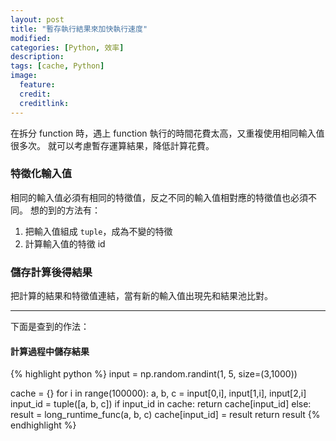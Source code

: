 ```yaml
---
layout: post
title: "暫存執行結果來加快執行速度"
modified:
categories: [Python, 效率]
description:
tags: [cache, Python]
image:
  feature:
  credit:
  creditlink:
---
```


在拆分 function 時，遇上 function 執行的時間花費太高，又重複使用相同輸入值很多次。
就可以考慮暫存運算結果，降低計算花費。

### 特徵化輸入值
相同的輸入值必須有相同的特徵值，反之不同的輸入值相對應的特徵值也必須不同。
想的到的方法有：
1. 把輸入值組成 `tuple`，成為不變的特徵
2. 計算輸入值的特徵 id

### 儲存計算後得結果
把計算的結果和特徵值連結，當有新的輸入值出現先和結果池比對。

***

下面是查到的作法：
#### 計算過程中儲存結果
{% highlight python %}
input = np.random.randint(1, 5, size=(3,1000))

cache = {}
for i in range(100000):
  a, b, c = input[0,i], input[1,i], input[2,i]
  input_id = tuple([a, b, c])
  if input_id in cache:
    return cache[input_id]
  else:
    result = long_runtime_func(a, b, c)
    cache[input_id] = result
    return result
{% endhighlight %}
